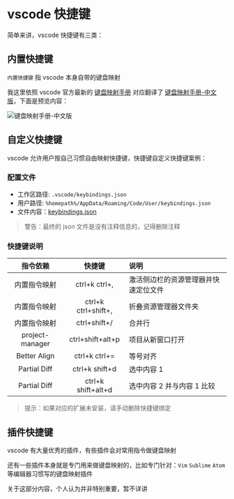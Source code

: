 # vscode 快捷键

简单来讲，vscode 快捷键有三类：

## 内置快捷键

`内置快捷键` 指 vscode 本身自带的键盘映射

我这里依照 vscode 官方最新的 [键盘映射手册](https://code.visualstudio.com/shortcuts/keyboard-shortcuts-windows.pdf) 对应翻译了 [键盘映射手册-中文版](../images/quick/keyboard-shortcuts-cn.pdf)，下面是预览内容：

![键盘映射手册-中文版](../images/quick/keyboard-shortcuts-cn.png)

## 自定义快捷键

vscode 允许用户按自己习惯自由映射快捷键，快捷键自定义快捷键案例：

### 配置文件

- 工作区路径: `.vscode/keybindings.json`
- 用户路径: `%homepath%/AppData/Roaming/Code/User/keybindings.json`
- 文件内容：[keybindings.json](../images/quick/keybindings.json)

> 警告：最终的 json 文件是没有注释信息的，记得删除注释

### 快捷键说明

|    指令依赖     |       快捷键        | 说明                                 |
| :-------------: | :-----------------: | :----------------------------------- |
|  内置指令映射   |    ctrl+k ctrl+,    | 激活侧边栏的资源管理器并快速定位文件 |
|  内置指令映射   | ctrl+k ctrl+shift+, | 折叠资源管理器文件夹                 |
|  内置指令映射   |    ctrl+shift+/     | 合并行                               |
| project-manager |  ctrl+shift+alt+p   | 项目从新窗口打开                     |
|  Better Align   |    ctrl+k ctrl+=    | 等号对齐                             |
|  Partial Diff   |   ctrl+k shift+d    | 选中内容 1                           |
|  Partial Diff   | ctrl+k shift+alt+d  | 选中内容 2 并与内容 1 比较           |

> 提示：如果对应的扩展未安装，请手动删除快捷键绑定

## 插件快捷键

vscode 有大量优秀的插件，有些插件会对常用指令做键盘映射

还有一些插件本身就是专门用来做键盘映射的，比如专门针对：`Vim` `Sublime` `Atom` 等编辑器习惯写的键盘映射插件

关于这部分内容，个人认为并非特别重要，暂不详讲
